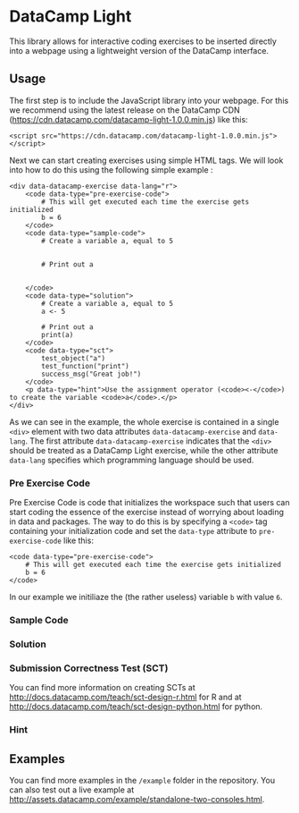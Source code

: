 # DataCamp Light

This library allows for interactive coding exercises to be inserted directly into a webpage using a lightweight version of the DataCamp interface.

## Usage
The first step is to include the JavaScript library into your webpage. For this we recommend using the latest release on the DataCamp CDN (https://cdn.datacamp.com/datacamp-light-1.0.0.min.js) like this:

```
<script src="https://cdn.datacamp.com/datacamp-light-1.0.0.min.js"></script>
```

Next we can start creating exercises using simple HTML tags. We will look into how to do this using the following simple example :

```
<div data-datacamp-exercise data-lang="r">
	<code data-type="pre-exercise-code">
		# This will get executed each time the exercise gets initialized
		b = 6
	</code>
	<code data-type="sample-code">
		# Create a variable a, equal to 5


		# Print out a


	</code>
	<code data-type="solution">
		# Create a variable a, equal to 5
		a <- 5

		# Print out a
		print(a)
	</code>
	<code data-type="sct">
		test_object("a")
		test_function("print")
		success_msg("Great job!")
	</code>
	<p data-type="hint">Use the assignment operator (<code><-</code>) to create the variable <code>a</code>.</p>
</div>
```

As we can see in the example, the whole exercise is contained in a single `<div>` element with two data attributes `data-datacamp-exercise` and `data-lang`. The first attribute `data-datacamp-exercise` indicates that the `<div>` should be treated as a DataCamp Light exercise, while the other attribute `data-lang` specifies which programming language should be used.

### Pre Exercise Code

Pre Exercise Code is code that initializes the workspace such that users can start coding the essence of the exercise instead of worrying about loading in data and packages. The way to do this is by specifying a `<code>` tag containing your initialization code and set the `data-type` attribute to `pre-exercise-code` like this:

```
<code data-type="pre-exercise-code">
	# This will get executed each time the exercise gets initialized
	b = 6
</code>
```

In our example we initiliaze the (the rather useless) variable `b` with value `6`.

### Sample Code

### Solution

### Submission Correctness Test (SCT)

You can find more information on creating SCTs at http://docs.datacamp.com/teach/sct-design-r.html for R and at http://docs.datacamp.com/teach/sct-design-python.html for python.

### Hint

## Examples

You can find more examples in the `/example` folder in the repository. You can also test out a live example at http://assets.datacamp.com/example/standalone-two-consoles.html.
